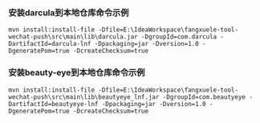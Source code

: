### 安装darcula到本地仓库命令示例 ###
```shell
mvn install:install-file -Dfile=E:\IdeaWorkspace\fangxuele-tool-wechat-push\src\main\lib\darcula.jar -DgroupId=com.darcula -DartifactId=darcula-lnf -Dpackaging=jar -Dversion=1.0 -DgeneratePom=true -DcreateChecksum=true
```
### 安装beauty-eye到本地仓库命令示例 ###
```shell
mvn install:install-file -Dfile=E:\IdeaWorkspace\fangxuele-tool-wechat-push\src\main\lib\beautyeye_lnf.jar -DgroupId=com.beautyeye -DartifactId=beautyeye-lnf -Dpackaging=jar -Dversion=1.0 -DgeneratePom=true -DcreateChecksum=true
```